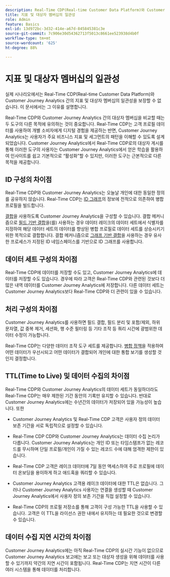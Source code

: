 ```yaml
---
description: Real-Time CDP(Real-time Customer Data Platform)와 Customer Journey Analytics 간의 지표 및 대상자 멤버십의 일관성에 영향을 미치는 요인을 설명합니다.
title: 지표 및 대상자 멤버십의 일관성
role: Admin
feature: Basics
exl-id: 13d972bc-3d32-414e-a67d-845845381c3e
source-git-commit: 7c906e30d54362713f5013c8661ee523938d4b0f
workflow-type: tm+mt
source-wordcount: '625'
ht-degree: 88%

---
```



# 지표 및 대상자 멤버십의 일관성

실제 시나리오에서는 Real-Time CDP(Real-time Customer Data Platform)와 Customer Journey Analytics 간의 지표 및 대상자 멤버십의 일관성을 보장할 수 없습니다. 이 문서에서는 그 이유를 설명합니다.

Real-Time CDP와 Customer Journey Analytics 간의 대상자 멤버십을 비교할 때는 두 도구의 다른 목적에 유의하는 것이 중요합니다. Real-Time CDP는 고객 프로필 데이터를 사용하여 개별 소비자에게 디지털 경험을 제공하는 반면, Customer Journey Analytics는 사용자가 주요 비즈니스 지표 및 세그먼트의 패턴을 이해할 수 있도록 설계되었습니다. Customer Journey Analytics에서 Real-Time CDP로의 대상자 게시를 통해 이러한 도구의 사용자는 Customer Journey Analytics에서 얻은 학습을 활용하여 인사이트를 쉽고 기본적으로 “활성화”할 수 있지만, 이러한 도구는 근본적으로 다른 목적을 제공합니다.

## ID 구성의 차이점

Real-Time CDP와 Customer Journey Analytics는 오늘날 개인에 대한 동일한 정의를 공유하지 않습니다. Real-Time CDP는 [ID 그래프](https://experienceleague.adobe.com/docs/platform-learn/tutorials/identities/understanding-identity-and-identity-graphs.html?lang=ko)의 정보에 전적으로 의존하여 병합 프로필을 빌드합니다.

[결합](../stitching/overview.md)을 사용하도록 Customer Journey Analytics을 구성할 수 있습니다. 결합 메커니즘으로 [필드 기반 결합](/help/stitching/fbs.md)을(를) 사용하는 경우 데이터 레이크의 데이터 세트에서 식별자를 지정하여 해당 데이터 세트의 데이터를 향상된 병합 프로필로 데이터 세트를 상승시키기 위한 목적으로 결합합니다. 결합 메커니즘으로 [그래프 기반 결합](/help/stitching/gbs.md)을 사용하는 경우 유사한 프로세스가 지정된 ID 네임스페이스를 기반으로 ID 그래프를 사용합니다.


## 데이터 세트 구성의 차이점

Real-Time CDP에 데이터를 저장할 수도 있고, Customer Journey Analytics에 데이터를 저장할 수도 있습니다. 경우에 따라 고객은 Real-Time CDP와 관련된 것보다 더 많은 내역 데이터를 Customer Journey Analytics에 저장합니다. 다른 데이터 세트는 Customer Journey Analytics보다 Real-Time CDP와 더 관련이 있을 수 있습니다.

## 처리 구성의 차이점

Customer Journey Analytics를 사용하면 필드 결합, 필드 분리 및 포함/제외, 하위 문자열, 값 중복 제거, 세션화, 행 수준 필터링 등 기타 조작 등 쿼리 시간에 광범위한 데이터 수정이 가능합니다.

Real-Time CDP는 다양한 데이터 조작 도구 세트를 제공합니다. [병합 정책](https://experienceleague.adobe.com/docs/experience-platform/profile/merge-policies/overview.html?lang=ko)을 적용하여 어떤 데이터가 우선시되고 어떤 데이터가 결합되어 개인에 대한 통합 보기를 생성할 것인지 결정합니다.

## TTL(Time to Live) 및 데이터 수집의 차이점

Real-Time CDP와 Customer Journey Analytics의 데이터 세트가 동일하더라도 Real-Time CDP는 매우 제한된 기간 동안의 기록만 유지할 수 있습니다. 반대로 Customer Journey Analytics에는 수년간의 데이터가 저장되어 있을 가능성이 높습니다. 또한

* Customer Journey Analytics 및 Real-Time CDP 고객은 사용자 정의 데이터 보존 기간을 서로 독립적으로 설정할 수 있습니다.

* Real-Time CDP CDP와 Customer Journey Analytics는 데이터 수집 논리가 다릅니다. Customer Journey Analytics는 개인 ID 또는 타임스탬프가 없는 레코드를 무시하며 단일 프로필/개인이 가질 수 있는 레코드 수에 대해 엄격한 제한이 있습니다.

* Real-Time CDP 고객은 레이크 데이터에 7일 동안 액세스하여 주로 프로필에 데이터 온보딩을 용이하게 하고 애드혹을 쿼리할 수 있습니다.

* Customer Journey Analytics 고객용 레이크 데이터에 대한 TTL은 없습니다. 그러나 Customer Journey Analytics 사용자는 연결을 생성할 때 Customer Journey Analytics에서 사용자 정의 보존 기간을 직접 설정할 수 있습니다.

* Real-Time CDP의 프로필 저장소를 통해 고객이 구성 가능한 TTL을 사용할 수 있습니다. 고객은 이 TTL을 라이선스 권한 내에서 유지하는 데 필요한 것으로 변경할 수 있습니다.

## 데이터 수집 지연 시간의 차이점

Customer Journey Analytics에는 아직 Real-Time CDP의 실시간 기능이 없으므로 Customer Journey Analytics 보고에는 보고 또는 대상자 생성을 위해 데이터를 사용할 수 있기까지 약간의 지연 시간이 포함됩니다. Real-Time CDP는 지연 시간이 다른 여러 시스템을 통해 데이터를 처리합니다.
